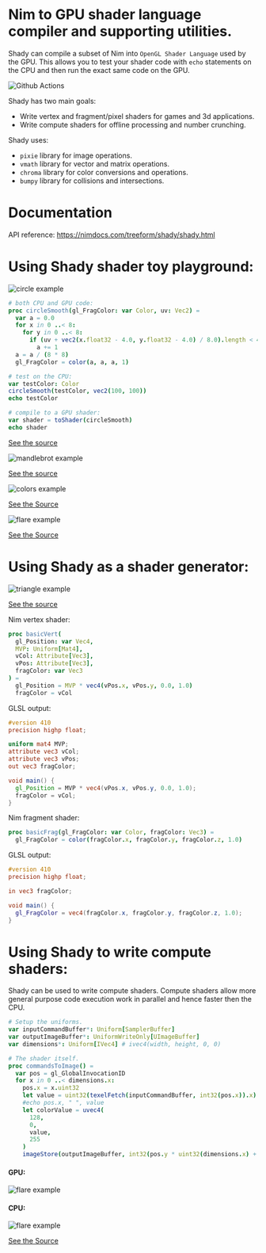 # Nim to GPU shader language compiler and supporting utilities.

Shady can compile a subset of Nim into `OpenGL Shader Language` used by the GPU. This allows you to test your shader code with `echo` statements on the CPU and then run the exact same code on the GPU.

![Github Actions](https://github.com/treeform/shady/workflows/Github%20Actions/badge.svg)

Shady has two main goals:

* Write vertex and fragment/pixel shaders for games and 3d applications.
* Write compute shaders for offline processing and number crunching.

Shady uses:
* `pixie` library for image operations.
* `vmath` library for vector and matrix operations.
* `chroma` library for color conversions and operations.
* `bumpy` library for collisions and intersections.

# Documentation

API reference: https://nimdocs.com/treeform/shady/shady.html

# Using Shady shader toy playground:

![circle example](docs/circle.png)

```nim
# both CPU and GPU code:
proc circleSmooth(gl_FragColor: var Color, uv: Vec2) =
  var a = 0.0
  for x in 0 ..< 8:
    for y in 0 ..< 8:
      if (uv + vec2(x.float32 - 4.0, y.float32 - 4.0) / 8.0).length < 400.0:
        a += 1
  a = a / (8 * 8)
  gl_FragColor = color(a, a, a, 1)

# test on the CPU:
var testColor: Color
circleSmooth(testColor, vec2(100, 100))
echo testColor

# compile to a GPU shader:
var shader = toShader(circleSmooth)
echo shader
```

[See the source](examples/circle.nim)

![mandlebrot example](docs/mandelbrot.png)

[See the source](examples/mandelbrot.nim)

![colors example](docs/colors.png)

[See the Source](examples/colors.nim)

![flare example](docs/flare.png)

[See the Source](examples/flare.nim)


# Using Shady as a shader generator:

![triangle example](docs/triangle.png)

[See the source](examples/triangle.nim)

Nim vertex shader:
```nim
proc basicVert(
  gl_Position: var Vec4,
  MVP: Uniform[Mat4],
  vCol: Attribute[Vec3],
  vPos: Attribute[Vec3],
  fragColor: var Vec3
) =
  gl_Position = MVP * vec4(vPos.x, vPos.y, 0.0, 1.0)
  fragColor = vCol
```

GLSL output:
```glsl
#version 410
precision highp float;

uniform mat4 MVP;
attribute vec3 vCol;
attribute vec3 vPos;
out vec3 fragColor;

void main() {
  gl_Position = MVP * vec4(vPos.x, vPos.y, 0.0, 1.0);
  fragColor = vCol;
}
```

Nim fragment shader:
```nim
proc basicFrag(gl_FragColor: var Color, fragColor: Vec3) =
  gl_FragColor = color(fragColor.x, fragColor.y, fragColor.z, 1.0)
```

GLSL output:
```glsl
#version 410
precision highp float;

in vec3 fragColor;

void main() {
  gl_FragColor = vec4(fragColor.x, fragColor.y, fragColor.z, 1.0);
}
```

# Using Shady to write compute shaders:

Shady can be used to write compute shaders. Compute shaders allow more general purpose code execution work in parallel and hence faster then the CPU.

```nim
# Setup the uniforms.
var inputCommandBuffer*: Uniform[SamplerBuffer]
var outputImageBuffer*: UniformWriteOnly[UImageBuffer]
var dimensions*: Uniform[IVec4] # ivec4(width, height, 0, 0)

# The shader itself.
proc commandsToImage() =
  var pos = gl_GlobalInvocationID
  for x in 0 ..< dimensions.x:
    pos.x = x.uint32
    let value = uint32(texelFetch(inputCommandBuffer, int32(pos.x)).x)
    #echo pos.x, " ", value
    let colorValue = uvec4(
      128,
      0,
      value,
      255
    )
    imageStore(outputImageBuffer, int32(pos.y * uint32(dimensions.x) + pos.x), colorValue)
```

#### GPU:

![flare example](examples/compute1_output_gpu.png)

#### CPU:

![flare example](examples/compute1_output_cpu.png)

[See the Source](examples/compute1.nim)
